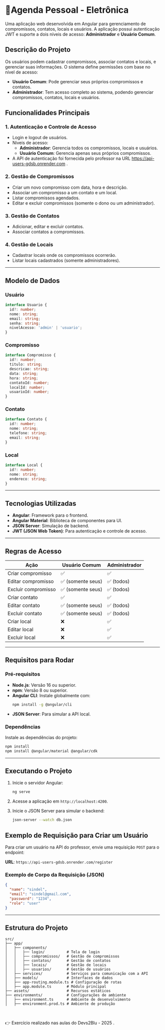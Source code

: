 # 📅Agenda Pessoal - Eletrônica

Uma aplicação web desenvolvida em Angular para gerenciamento de compromissos, contatos, locais e usuários. A aplicação possui autenticação JWT e suporte a dois níveis de acesso: **Administrador** e **Usuário Comum**. 

## Descrição do Projeto
Os usuários podem cadastrar compromissos, associar contatos e locais, e gerenciar suas informações. O sistema define permissões com base no nível de acesso:
- **Usuário Comum**: Pode gerenciar seus próprios compromissos e contatos.
- **Administrador**: Tem acesso completo ao sistema, podendo gerenciar compromissos, contatos, locais e usuários.

## Funcionalidades Principais

### 1. Autenticação e Controle de Acesso
- Login e logout de usuários.
- Níveis de acesso:
  - **Administrador**: Gerencia todos os compromissos, locais e usuários.
  - **Usuário Comum**: Gerencia apenas seus próprios compromissos.
- A API de autenticação foi fornecida pelo professor na URL https://api-users-gdsb.onrender.com .

### 2. Gestão de Compromissos
- Criar um novo compromisso com data, hora e descrição.
- Associar um compromisso a um contato e um local.
- Listar compromissos agendados.
- Editar e excluir compromissos (somente o dono ou um administrador).

### 3. Gestão de Contatos
- Adicionar, editar e excluir contatos.
- Associar contatos a compromissos.

### 4. Gestão de Locais
- Cadastrar locais onde os compromissos ocorrerão.
- Listar locais cadastrados (somente administradores).

---

## Modelo de Dados

### Usuário
```typescript
interface Usuario {
  id?: number;
  nome: string;
  email: string;
  senha: string;
  nivelAcesso: 'admin' | 'usuario';
}
```

### Compromisso
```typescript
interface Compromisso {
  id?: number;
  titulo: string;
  descricao: string;
  data: string;
  hora: string;
  contatoId: number;
  localId: number;
  usuarioId: number; 
}
```

### Contato
```typescript
interface Contato {
  id?: number;
  nome: string;
  telefone: string;
  email: string;
}
```

### Local
```typescript
interface Local {
  id?: number;
  nome: string;
  endereco: string;
}
```

---

## Tecnologias Utilizadas
- **Angular**: Framework para o frontend.
- **Angular Material**: Biblioteca de componentes para UI.
- **JSON Server**: Simulação de backend.
- **JWT (JSON Web Token)**: Para autenticação e controle de acesso.

---

## Regras de Acesso

| Ação                  | Usuário Comum | Administrador |
|-----------------------|---------------|---------------|
| Criar compromisso     | ✅            | ✅            |
| Editar compromisso    | ✅ (somente seus) | ✅ (todos) |
| Excluir compromisso   | ✅ (somente seus) | ✅ (todos) |
| Criar contato         | ✅            | ✅            |
| Editar contato        | ✅ (somente seus) | ✅ (todos) |
| Excluir contato       | ✅ (somente seus) | ✅ (todos) |
| Criar local           | ❌            | ✅            |
| Editar local          | ❌            | ✅            |
| Excluir local         | ❌            | ✅            |

---

## Requisitos para Rodar

### Pré-requisitos
- **Node.js**: Versão 16 ou superior.
- **npm**: Versão 8 ou superior.
- **Angular CLI**: Instale globalmente com:
  ```bash
  npm install -g @angular/cli
  ```
- **JSON Server**: Para simular a API local.

### Dependências
Instale as dependências do projeto:
```bash
npm install
npm install @angular/material @angular/cdk
```

---

## Executando o Projeto

1. Inicie o servidor Angular:
   ```bash
   ng serve
   ```
2. Acesse a aplicação em `http://localhost:4200`.

3. Inicie o JSON Server para simular o backend:
   ```bash
   json-server --watch db.json
   ```


## Exemplo de Requisição para Criar um Usuário

Para criar um usuário na API do professor, envie uma requisição `POST` para o endpoint:

**URL**: `https://api-users-gdsb.onrender.com/register`

### Exemplo de Corpo da Requisição (JSON)
```json
{
  "name": "sindel",
  "email": "sindel@gmail.com",
  "password": "1234",
  "role": "user"
}
```
---
## Estrutura do Projeto

```plaintext
src/
├── app/
│   ├── components/
│   │   ├── login/          # Tela de login
│   │   ├── compromissos/   # Gestão de compromissos
│   │   ├── contatos/       # Gestão de contatos
│   │   ├── locais/         # Gestão de locais
│   │   ├── usuarios/       # Gestão de usuários
│   ├── services/           # Serviços para comunicação com a API
│   ├── models/             # Interfaces de dados
│   ├── app-routing.module.ts # Configuração de rotas
│   ├── app.module.ts       # Módulo principal
├── assets/                 # Recursos estáticos
├── environments/           # Configurações de ambiente
│   ├── environment.ts      # Ambiente de desenvolvimento
│   ├── environment.prod.ts # Ambiente de produção

```

<br>

<p>👉 Exercício realizado nas aulas do Devs2Blu - 2025 .</p>

